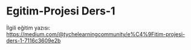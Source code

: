 # Egitim-Projesi Ders-1

İlgili eğitim yazısı: https://medium.com/@tychelearningcommunity/e%C4%9Fitim-projesi-ders-1-7116c3609e2b
